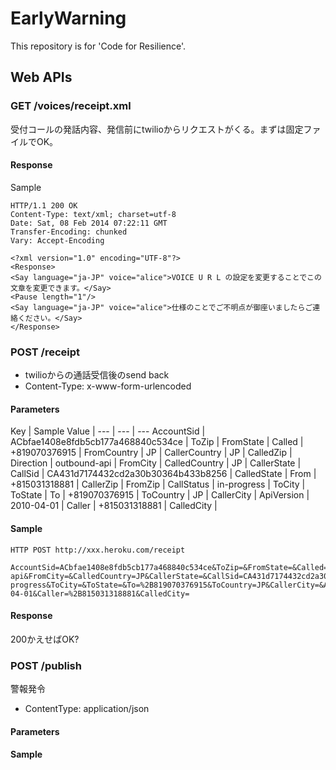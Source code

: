 EarlyWarning
============

This repository is for 'Code for Resilience'.

## Web APIs

### GET /voices/receipt.xml

受付コールの発話内容、発信前にtwilioからリクエストがくる。まずは固定ファイルでOK。

#### Response

Sample

```
HTTP/1.1 200 OK
Content-Type: text/xml; charset=utf-8
Date: Sat, 08 Feb 2014 07:22:11 GMT
Transfer-Encoding: chunked
Vary: Accept-Encoding

<?xml version="1.0" encoding="UTF-8"?>
<Response>
<Say language="ja-JP" voice="alice">VOICE U R L の設定を変更することでこの文章を変更できます。</Say>
<Pause length="1"/>
<Say language="ja-JP" voice="alice">仕様のことでご不明点が御座いましたらご連絡ください。</Say>
</Response>
```


### POST /receipt

- twilioからの通話受信後のsend back
- Content-Type: x-www-form-urlencoded

#### Parameters

Key | Sample Value |
--- | --- | ---
AccountSid | ACbfae1408e8fdb5cb177a468840c534ce | 
ToZip | 
FromState | 
Called | +819070376915 | 
FromCountry | JP | 
CallerCountry | JP | 
CalledZip | 
Direction | outbound-api | 
FromCity | 
CalledCountry | JP | 
CallerState | 
CallSid | CA431d7174432cd2a30b30364b433b8256 | 
CalledState | 
From | +815031318881 | 
CallerZip | 
FromZip | 
CallStatus | in-progress | 
ToCity | 
ToState | 
To | +819070376915 | 
ToCountry | JP | 
CallerCity | 
ApiVersion | 2010-04-01 | 
Caller | +815031318881 | 
CalledCity | 

#### Sample

```
HTTP POST http://xxx.heroku.com/receipt

AccountSid=ACbfae1408e8fdb5cb177a468840c534ce&ToZip=&FromState=&Called=%2B819070376915&FromCountry=JP&CallerCountry=JP&CalledZip=&Direction=outbound-api&FromCity=&CalledCountry=JP&CallerState=&CallSid=CA431d7174432cd2a30b30364b433b8256&CalledState=&From=%2B815031318881&CallerZip=&FromZip=&CallStatus=in-progress&ToCity=&ToState=&To=%2B819070376915&ToCountry=JP&CallerCity=&ApiVersion=2010-04-01&Caller=%2B815031318881&CalledCity=
```

#### Response

200かえせばOK?


### POST /publish

警報発令

- ContentType: application/json

#### Parameters



#### Sample


